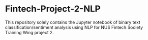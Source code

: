 # Fintech-Project-2-NLP

This repository solely contains the Jupyter notebook of binary text classification/sentiment analysis using NLP for NUS Fintech Society Training Wing project 2.
